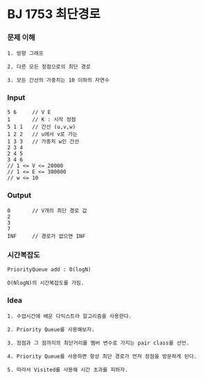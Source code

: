 # BJ 1753 최단경로

### 문제 이해

```
1. 방향 그래프

2. 다른 모든 정점으로의 최단 경로

3. 모든 간선의 가중치는 10 이하의 자연수
```

### Input

```
5 6     // V E
1       // K : 시작 정점
5 1 1   // 간선 (u,v,w)
1 2 2   // u에서 v로 가는
1 3 3   // 가중치 w인 간선
2 3 4
2 4 5
3 4 6
// 1 <= V <= 20000
// 1 <= E <= 300000
// w <= 10
```

### Output

```
0       // V개의 최단 경로 값
2
3
7
INF     // 경로가 없으면 INF
```

### 시간복잡도

```
PriorityQueue add : O(logN)

O(NlogN)의 시간복잡도를 가짐.
```

### Idea

```
1. 수업시간에 배운 다익스트라 알고리즘을 사용한다.

2. Priority Queue를 사용해보자.

3. 정점과 그 점까지의 최단거리를 멤버 변수로 가지는 pair class를 선언.

4. Priority Queue를 사용하면 항상 최단 경로가 먼저 정점을 방문하게 된다.

5. 따라서 Visited를 사용해 시간 초과를 피하자.
```

